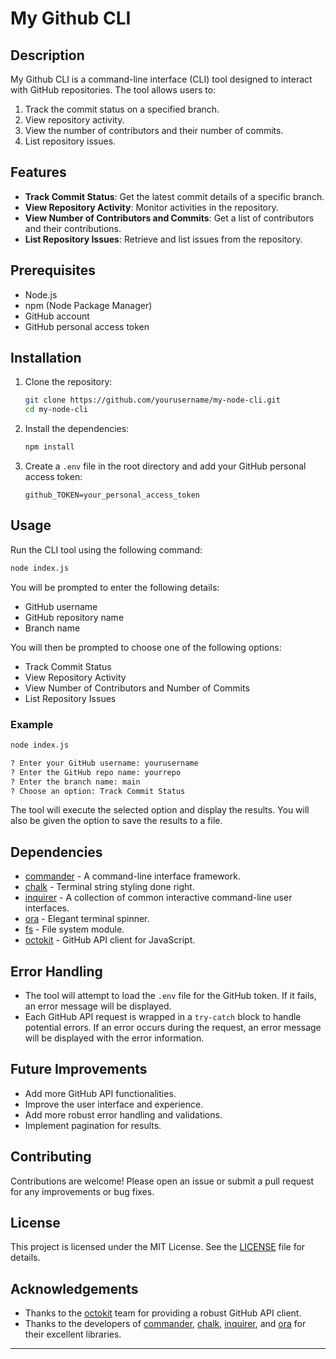# My Github CLI

## Description

My Github CLI is a command-line interface (CLI) tool designed to interact with GitHub repositories. The tool allows users to:

1. Track the commit status on a specified branch.
2. View repository activity.
3. View the number of contributors and their number of commits.
4. List repository issues.

## Features

- **Track Commit Status**: Get the latest commit details of a specific branch.
- **View Repository Activity**: Monitor activities in the repository.
- **View Number of Contributors and Commits**: Get a list of contributors and their contributions.
- **List Repository Issues**: Retrieve and list issues from the repository.

## Prerequisites

- Node.js
- npm (Node Package Manager)
- GitHub account
- GitHub personal access token

## Installation

1. Clone the repository:

    ```sh
    git clone https://github.com/yourusername/my-node-cli.git
    cd my-node-cli
    ```

2. Install the dependencies:

    ```sh
    npm install
    ```

3. Create a `.env` file in the root directory and add your GitHub personal access token:

    ```env
    github_TOKEN=your_personal_access_token
    ```

## Usage

Run the CLI tool using the following command:

```sh
node index.js
```

You will be prompted to enter the following details:

- GitHub username
- GitHub repository name
- Branch name

You will then be prompted to choose one of the following options:

- Track Commit Status
- View Repository Activity
- View Number of Contributors and Number of Commits
- List Repository Issues

### Example

```sh
node index.js

? Enter your GitHub username: yourusername
? Enter the GitHub repo name: yourrepo
? Enter the branch name: main
? Choose an option: Track Commit Status
```

The tool will execute the selected option and display the results. You will also be given the option to save the results to a file.

## Dependencies

- [commander](https://www.npmjs.com/package/commander) - A command-line interface framework.
- [chalk](https://www.npmjs.com/package/chalk) - Terminal string styling done right.
- [inquirer](https://www.npmjs.com/package/inquirer) - A collection of common interactive command-line user interfaces.
- [ora](https://www.npmjs.com/package/ora) - Elegant terminal spinner.
- [fs](https://nodejs.org/api/fs.html) - File system module.
- [octokit](https://www.npmjs.com/package/octokit) - GitHub API client for JavaScript.

## Error Handling

- The tool will attempt to load the `.env` file for the GitHub token. If it fails, an error message will be displayed.
- Each GitHub API request is wrapped in a `try-catch` block to handle potential errors. If an error occurs during the request, an error message will be displayed with the error information.

## Future Improvements

- Add more GitHub API functionalities.
- Improve the user interface and experience.
- Add more robust error handling and validations.
- Implement pagination for results.

## Contributing

Contributions are welcome! Please open an issue or submit a pull request for any improvements or bug fixes.

## License

This project is licensed under the MIT License. See the [LICENSE](LICENSE) file for details.

## Acknowledgements

- Thanks to the [octokit](https://github.com/octokit/octokit.js) team for providing a robust GitHub API client.
- Thanks to the developers of [commander](https://github.com/tj/commander.js/), [chalk](https://github.com/chalk/chalk), [inquirer](https://github.com/SBoudrias/Inquirer.js/), and [ora](https://github.com/sindresorhus/ora) for their excellent libraries.

---
